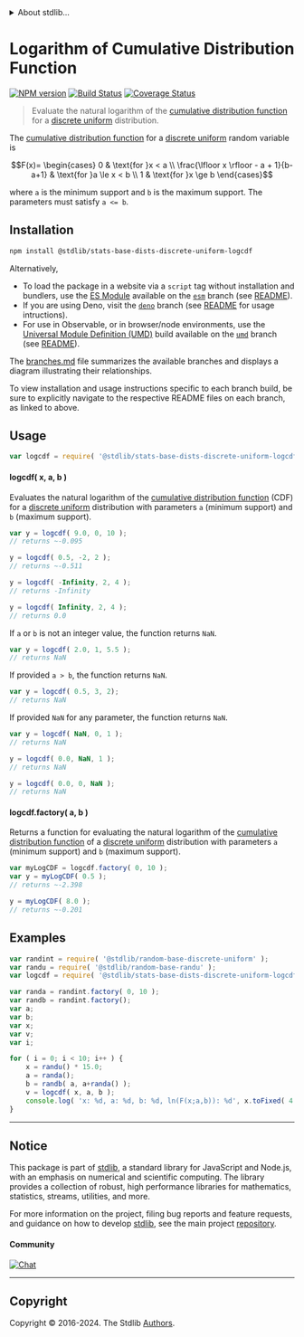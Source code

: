 <!--

@license Apache-2.0

Copyright (c) 2018 The Stdlib Authors.

Licensed under the Apache License, Version 2.0 (the "License");
you may not use this file except in compliance with the License.
You may obtain a copy of the License at

   http://www.apache.org/licenses/LICENSE-2.0

Unless required by applicable law or agreed to in writing, software
distributed under the License is distributed on an "AS IS" BASIS,
WITHOUT WARRANTIES OR CONDITIONS OF ANY KIND, either express or implied.
See the License for the specific language governing permissions and
limitations under the License.

-->


<details>
  <summary>
    About stdlib...
  </summary>
  <p>We believe in a future in which the web is a preferred environment for numerical computation. To help realize this future, we've built stdlib. stdlib is a standard library, with an emphasis on numerical and scientific computation, written in JavaScript (and C) for execution in browsers and in Node.js.</p>
  <p>The library is fully decomposable, being architected in such a way that you can swap out and mix and match APIs and functionality to cater to your exact preferences and use cases.</p>
  <p>When you use stdlib, you can be absolutely certain that you are using the most thorough, rigorous, well-written, studied, documented, tested, measured, and high-quality code out there.</p>
  <p>To join us in bringing numerical computing to the web, get started by checking us out on <a href="https://github.com/stdlib-js/stdlib">GitHub</a>, and please consider <a href="https://opencollective.com/stdlib">financially supporting stdlib</a>. We greatly appreciate your continued support!</p>
</details>

# Logarithm of Cumulative Distribution Function

[![NPM version][npm-image]][npm-url] [![Build Status][test-image]][test-url] [![Coverage Status][coverage-image]][coverage-url] <!-- [![dependencies][dependencies-image]][dependencies-url] -->

> Evaluate the natural logarithm of the [cumulative distribution function][cdf] for a [discrete uniform][discrete-uniform-distribution] distribution.

<section class="intro">

The [cumulative distribution function][cdf] for a [discrete uniform][discrete-uniform-distribution] random variable is

<!-- <equation class="equation" label="eq:discrete_uniform_cdf" align="center" raw="F(x)= \begin{cases} 0 & \text{for }x < a \\ \frac{\lfloor x \rfloor - a + 1}{b-a+1} & \text{for }a \le x < b \\ 1 & \text{for }x \ge b \end{cases}" alt="Cumulative distribution function for a discrete uniform distribution."> -->

```math
F(x)= \begin{cases} 0 & \text{for }x < a \\ \frac{\lfloor x \rfloor - a + 1}{b-a+1} & \text{for }a \le x < b \\ 1 & \text{for }x \ge b \end{cases}
```

<!-- <div class="equation" align="center" data-raw-text="F(x)= \begin{cases} 0 &amp; \text{for }x &lt; a \\ \frac{\lfloor x \rfloor - a + 1}{b-a+1} &amp; \text{for }a \le x &lt; b \\ 1 &amp; \text{for }x \ge b \end{cases}" data-equation="eq:discrete_uniform_cdf">
    <img src="https://cdn.jsdelivr.net/gh/stdlib-js/stdlib@591cf9d5c3a0cd3c1ceec961e5c49d73a68374cb/lib/node_modules/@stdlib/stats/base/dists/discrete-uniform/logcdf/docs/img/equation_discrete_uniform_cdf.svg" alt="Cumulative distribution function for a discrete uniform distribution.">
    <br>
</div> -->

<!-- </equation> -->

where `a` is the minimum support and `b` is the maximum support. The parameters must satisfy `a <= b`.

</section>

<!-- /.intro -->

<section class="installation">

## Installation

```bash
npm install @stdlib/stats-base-dists-discrete-uniform-logcdf
```

Alternatively,

-   To load the package in a website via a `script` tag without installation and bundlers, use the [ES Module][es-module] available on the [`esm`][esm-url] branch (see [README][esm-readme]).
-   If you are using Deno, visit the [`deno`][deno-url] branch (see [README][deno-readme] for usage intructions).
-   For use in Observable, or in browser/node environments, use the [Universal Module Definition (UMD)][umd] build available on the [`umd`][umd-url] branch (see [README][umd-readme]).

The [branches.md][branches-url] file summarizes the available branches and displays a diagram illustrating their relationships.

To view installation and usage instructions specific to each branch build, be sure to explicitly navigate to the respective README files on each branch, as linked to above.

</section>

<section class="usage">

## Usage

```javascript
var logcdf = require( '@stdlib/stats-base-dists-discrete-uniform-logcdf' );
```

#### logcdf( x, a, b )

Evaluates the natural logarithm of the [cumulative distribution function][cdf] (CDF) for a [discrete uniform][discrete-uniform-distribution] distribution with parameters `a` (minimum support) and `b` (maximum support).

```javascript
var y = logcdf( 9.0, 0, 10 );
// returns ~-0.095

y = logcdf( 0.5, -2, 2 );
// returns ~-0.511

y = logcdf( -Infinity, 2, 4 );
// returns -Infinity

y = logcdf( Infinity, 2, 4 );
// returns 0.0
```

If `a` or `b` is not an integer value, the function returns `NaN`.

```javascript
var y = logcdf( 2.0, 1, 5.5 );
// returns NaN
```

If provided `a > b`, the function returns `NaN`.

```javascript
var y = logcdf( 0.5, 3, 2);
// returns NaN
```

If provided `NaN` for any parameter, the function returns `NaN`.

```javascript
var y = logcdf( NaN, 0, 1 );
// returns NaN

y = logcdf( 0.0, NaN, 1 );
// returns NaN

y = logcdf( 0.0, 0, NaN );
// returns NaN
```

#### logcdf.factory( a, b )

Returns a function for evaluating the natural logarithm of the [cumulative distribution function][cdf] of a [discrete uniform][discrete-uniform-distribution] distribution with parameters `a` (minimum support) and `b` (maximum support).

```javascript
var myLogCDF = logcdf.factory( 0, 10 );
var y = myLogCDF( 0.5 );
// returns ~-2.398

y = myLogCDF( 8.0 );
// returns ~-0.201
```

</section>

<!-- /.usage -->

<section class="examples">

## Examples

<!-- eslint no-undef: "error" -->

```javascript
var randint = require( '@stdlib/random-base-discrete-uniform' );
var randu = require( '@stdlib/random-base-randu' );
var logcdf = require( '@stdlib/stats-base-dists-discrete-uniform-logcdf' );

var randa = randint.factory( 0, 10 );
var randb = randint.factory();
var a;
var b;
var x;
var v;
var i;

for ( i = 0; i < 10; i++ ) {
    x = randu() * 15.0;
    a = randa();
    b = randb( a, a+randa() );
    v = logcdf( x, a, b );
    console.log( 'x: %d, a: %d, b: %d, ln(F(x;a,b)): %d', x.toFixed( 4 ), a.toFixed( 4 ), b.toFixed( 4 ), v.toFixed( 4 ) );
}
```

</section>

<!-- /.examples -->

<!-- Section for related `stdlib` packages. Do not manually edit this section, as it is automatically populated. -->

<section class="related">

</section>

<!-- /.related -->

<!-- Section for all links. Make sure to keep an empty line after the `section` element and another before the `/section` close. -->


<section class="main-repo" >

* * *

## Notice

This package is part of [stdlib][stdlib], a standard library for JavaScript and Node.js, with an emphasis on numerical and scientific computing. The library provides a collection of robust, high performance libraries for mathematics, statistics, streams, utilities, and more.

For more information on the project, filing bug reports and feature requests, and guidance on how to develop [stdlib][stdlib], see the main project [repository][stdlib].

#### Community

[![Chat][chat-image]][chat-url]

---

## Copyright

Copyright &copy; 2016-2024. The Stdlib [Authors][stdlib-authors].

</section>

<!-- /.stdlib -->

<!-- Section for all links. Make sure to keep an empty line after the `section` element and another before the `/section` close. -->

<section class="links">

[npm-image]: http://img.shields.io/npm/v/@stdlib/stats-base-dists-discrete-uniform-logcdf.svg
[npm-url]: https://npmjs.org/package/@stdlib/stats-base-dists-discrete-uniform-logcdf

[test-image]: https://github.com/stdlib-js/stats-base-dists-discrete-uniform-logcdf/actions/workflows/test.yml/badge.svg?branch=main
[test-url]: https://github.com/stdlib-js/stats-base-dists-discrete-uniform-logcdf/actions/workflows/test.yml?query=branch:main

[coverage-image]: https://img.shields.io/codecov/c/github/stdlib-js/stats-base-dists-discrete-uniform-logcdf/main.svg
[coverage-url]: https://codecov.io/github/stdlib-js/stats-base-dists-discrete-uniform-logcdf?branch=main

<!--

[dependencies-image]: https://img.shields.io/david/stdlib-js/stats-base-dists-discrete-uniform-logcdf.svg
[dependencies-url]: https://david-dm.org/stdlib-js/stats-base-dists-discrete-uniform-logcdf/main

-->

[chat-image]: https://img.shields.io/gitter/room/stdlib-js/stdlib.svg
[chat-url]: https://app.gitter.im/#/room/#stdlib-js_stdlib:gitter.im

[stdlib]: https://github.com/stdlib-js/stdlib

[stdlib-authors]: https://github.com/stdlib-js/stdlib/graphs/contributors

[umd]: https://github.com/umdjs/umd
[es-module]: https://developer.mozilla.org/en-US/docs/Web/JavaScript/Guide/Modules

[deno-url]: https://github.com/stdlib-js/stats-base-dists-discrete-uniform-logcdf/tree/deno
[deno-readme]: https://github.com/stdlib-js/stats-base-dists-discrete-uniform-logcdf/blob/deno/README.md
[umd-url]: https://github.com/stdlib-js/stats-base-dists-discrete-uniform-logcdf/tree/umd
[umd-readme]: https://github.com/stdlib-js/stats-base-dists-discrete-uniform-logcdf/blob/umd/README.md
[esm-url]: https://github.com/stdlib-js/stats-base-dists-discrete-uniform-logcdf/tree/esm
[esm-readme]: https://github.com/stdlib-js/stats-base-dists-discrete-uniform-logcdf/blob/esm/README.md
[branches-url]: https://github.com/stdlib-js/stats-base-dists-discrete-uniform-logcdf/blob/main/branches.md

[cdf]: https://en.wikipedia.org/wiki/Cumulative_distribution_function

[discrete-uniform-distribution]: https://en.wikipedia.org/wiki/Discrete_uniform_distribution

</section>

<!-- /.links -->
